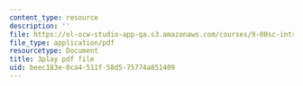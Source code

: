 ```yaml
---
content_type: resource
description: ''
file: https://ol-ocw-studio-app-qa.s3.amazonaws.com/courses/9-00sc-introduction-to-psychology-fall-2011/beec183e0ca4511f58d575774a851409_-cK1og4ElKE.pdf
file_type: application/pdf
resourcetype: Document
title: 3play pdf file
uid: beec183e-0ca4-511f-58d5-75774a851409
---
```

